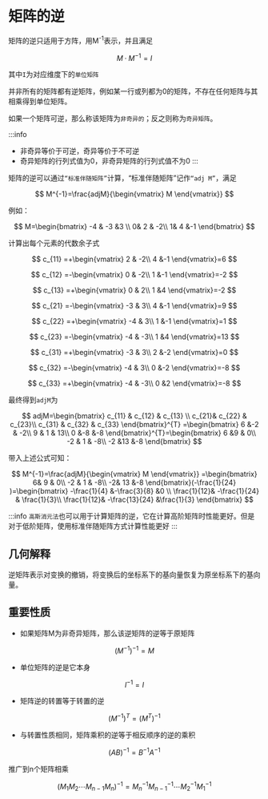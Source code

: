 # 矩阵的逆

矩阵的逆只适用于方阵，用M<sup>-1</sup>表示，并且满足

$$
M·M^{-1}=I
$$

其中`I`为对应维度下的`单位矩阵`

并非所有的矩阵都有逆矩阵，例如某一行或列都为0的矩阵，不存在任何矩阵与其相乘得到单位矩阵。

如果一个矩阵可逆，那么称该矩阵为`非奇异的`；反之则称为`奇异矩阵`。

:::info

- 非奇异等价于可逆，奇异等价于不可逆
- 奇异矩阵的行列式值为0，非奇异矩阵的行列式值不为0
  :::

矩阵的逆可以通过`“标准伴随矩阵”`计算，“标准伴随矩阵”记作`“adj M”`，满足

$$
M^{-1}=\frac{adjM}{\begin{vmatrix}
M
\end{vmatrix}}
$$

例如：

$$
M=\begin{bmatrix}
-4 & -3 &3 \\
0& 2 & -2\\
1& 4 &-1
\end{bmatrix}
$$

计算出每个元素的代数余子式

$$
c_{11} =+\begin{vmatrix}
2 & -2\\
4 &-1
\end{vmatrix}=6
$$

$$
c_{12} =-\begin{vmatrix}
0 & -2\\
1 &-1
\end{vmatrix}=-2
$$

$$
c_{13} =+\begin{vmatrix}
0 & 2\\
1 &4
\end{vmatrix}=-2
$$

$$
c_{21} =-\begin{vmatrix}
-3 & 3\\
4 &-1
\end{vmatrix}=9
$$

$$
c_{22} =+\begin{vmatrix}
-4 & 3\\
1 &-1
\end{vmatrix}=1
$$

$$
c_{23} =-\begin{vmatrix}
-4 & -3\\
1 &4
\end{vmatrix}=13
$$

$$
c_{31} =+\begin{vmatrix}
-3 & 3\\
2 &-2
\end{vmatrix}=0
$$

$$
c_{32} =-\begin{vmatrix}
-4 & 3\\
0 &-2
\end{vmatrix}=-8
$$

$$
c_{33} =+\begin{vmatrix}
-4 & -3\\
0 &2
\end{vmatrix}=-8
$$

最终得到`adjM`为

$$
adjM=\begin{bmatrix}
c_{11}  &  c_{12} & c_{13} \\
c_{21}&  c_{22} &  c_{23}\\
c_{31} & c_{32}  & c_{33}
\end{bmatrix}^{T} =\begin{bmatrix}
6 &-2  & -2\\
9 & 1 & 13\\
0 &-8  &-8
\end{bmatrix}^{T}=\begin{bmatrix}
6 &9  & 0\\
-2 & 1 & -8\\
-2 &13  &-8
\end{bmatrix}
$$

带入上述公式可知：

$$
M^{-1}=\frac{adjM}{\begin{vmatrix}
M
\end{vmatrix}}  =\begin{bmatrix}
6& 9 & 0\\
-2 & 1 & -8\\
-2& 13 &-8
\end{bmatrix}(-\frac{1}{24} )=\begin{bmatrix}
-\frac{1}{4}  &-\frac{3}{8}  &0 \\
\frac{1}{12}& -\frac{1}{24} & \frac{1}{3}\\
\frac{1}{12}& -\frac{13}{24} &\frac{1}{3}
\end{bmatrix}
$$

:::info
`高斯消元法`也可以用于计算矩阵的逆，它在计算高阶矩阵时性能更好。但是对于低阶矩阵，使用标准伴随矩阵方式计算性能更好
:::

## 几何解释

逆矩阵表示对变换的撤销，将变换后的坐标系下的基向量恢复为原坐标系下的基向量。

## 重要性质

- 如果矩阵M为非奇异矩阵，那么该逆矩阵的逆等于原矩阵

$$
(M^{-1} )^{-1}=M
$$

- 单位矩阵的逆是它本身

$$
I^{-1}=I
$$

- 矩阵逆的转置等于转置的逆

$$
(M^{-1} )^{T}=(M^{T} )^{-1}
$$

- 与转置性质相同，矩阵乘积的逆等于相反顺序的逆的乘积

$$
(AB )^{-1}=B^{-1}A^{-1}
$$

推广到n个矩阵相乘

$$
(M_{1} M_{2} {\cdots}M_{n-1}M_{n})^{-1} =M_{n}^{-1}M_{n-1}^{-1}{\cdots}M_{2}^{-1}M_{1}^{-1}
$$
